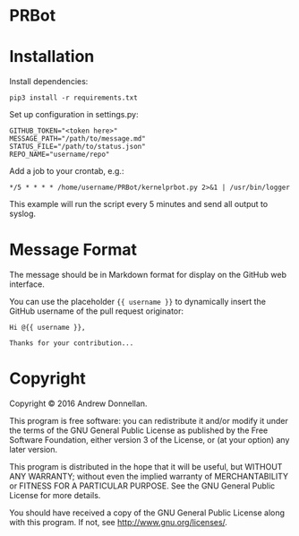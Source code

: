 # PRBot

# Installation

Install dependencies:

    pip3 install -r requirements.txt

Set up configuration in settings.py:

	GITHUB_TOKEN="<token here>"
	MESSAGE_PATH="/path/to/message.md"
	STATUS_FILE="/path/to/status.json"
	REPO_NAME="username/repo"

Add a job to your crontab, e.g.:

	*/5 * * * * /home/username/PRBot/kernelprbot.py 2>&1 | /usr/bin/logger

This example will run the script every 5 minutes and send all output
to syslog.

# Message Format

The message should be in Markdown format for display on the GitHub web
interface.

You can use the placeholder `{{ username }}` to dynamically insert the
GitHub username of the pull request originator:

	Hi @{{ username }},
	
	Thanks for your contribution...

# Copyright

Copyright &copy; 2016 Andrew Donnellan.

This program is free software: you can redistribute it and/or modify
it under the terms of the GNU General Public License as published by
the Free Software Foundation, either version 3 of the License, or (at
your option) any later version.

This program is distributed in the hope that it will be useful, but
WITHOUT ANY WARRANTY; without even the implied warranty of
MERCHANTABILITY or FITNESS FOR A PARTICULAR PURPOSE.  See the GNU
General Public License for more details.

You should have received a copy of the GNU General Public License
along with this program.  If not, see <http://www.gnu.org/licenses/>.
